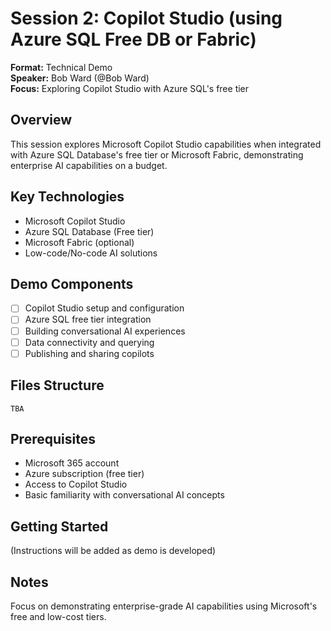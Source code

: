 # Session 2: Copilot Studio (using Azure SQL Free DB or Fabric)

**Format:** Technical Demo  
**Speaker:** Bob Ward (@Bob Ward)  
**Focus:** Exploring Copilot Studio with Azure SQL's free tier

## Overview

This session explores Microsoft Copilot Studio capabilities when integrated with Azure SQL Database's free tier or Microsoft Fabric, demonstrating enterprise AI capabilities on a budget.

## Key Technologies

- Microsoft Copilot Studio
- Azure SQL Database (Free tier)
- Microsoft Fabric (optional)
- Low-code/No-code AI solutions

## Demo Components

- [ ] Copilot Studio setup and configuration
- [ ] Azure SQL free tier integration
- [ ] Building conversational AI experiences
- [ ] Data connectivity and querying
- [ ] Publishing and sharing copilots

## Files Structure

```
TBA
```

## Prerequisites

- Microsoft 365 account
- Azure subscription (free tier)
- Access to Copilot Studio
- Basic familiarity with conversational AI concepts

## Getting Started

(Instructions will be added as demo is developed)

## Notes

Focus on demonstrating enterprise-grade AI capabilities using Microsoft's free and low-cost tiers.
